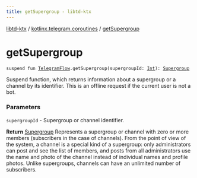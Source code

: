 ```yaml
---
title: getSupergroup - libtd-ktx
---
```


[libtd-ktx](../index.html) / [kotlinx.telegram.coroutines](index.html) / [getSupergroup](./get-supergroup.html)

# getSupergroup

`suspend fun `[`TelegramFlow`](../kotlinx.telegram.core/-telegram-flow/index.html)`.getSupergroup(supergroupId: `[`Int`](https://kotlinlang.org/api/latest/jvm/stdlib/kotlin/-int/index.html)`): `[`Supergroup`](https://tdlibx.github.io/td/docs/org/drinkless/td/libcore/telegram/TdApi/Supergroup.html)

Suspend function, which returns information about a supergroup or a channel by its identifier.
This is an offline request if the current user is not a bot.

### Parameters

`supergroupId` - Supergroup or channel identifier.

**Return**
[Supergroup](https://tdlibx.github.io/td/docs/org/drinkless/td/libcore/telegram/TdApi/Supergroup.html) Represents a supergroup or channel with zero or more members (subscribers in
the case of channels). From the point of view of the system, a channel is a special kind of a
supergroup: only administrators can post and see the list of members, and posts from all
administrators use the name and photo of the channel instead of individual names and profile photos.
Unlike supergroups, channels can have an unlimited number of subscribers.

